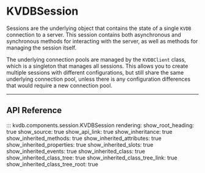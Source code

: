 # KVDBSession

Sessions are the underlying object that contains the state of a single `KVDB` connection to a server. This session contains both asynchronous and synchronous methods for interacting with the server, as well as methods for managing the session itself.

The underlying connection pools are managed by the `KVDBClient` class, which is a singleton that manages all sessions. This allows you to create multiple sessions with different configurations, but still share the same underlying connection pool, unless there is any configuration differences that would require a new connection pool.

---

## API Reference

::: kvdb.components.session.KVDBSession
    rendering:
        show_root_heading: true
        show_source: true
        show_api_link: true
        show_inheritance: true
        show_inherited_methods: true
        show_inherited_attributes: true
        show_inherited_properties: true
        show_inherited_slots: true
        show_inherited_events: true
        show_inherited_class: true
        show_inherited_class_tree: true
        show_inherited_class_tree_link: true
        show_inherited_class_tree_root: true
